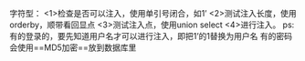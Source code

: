 字符型：
<1>检查是否可以注入，使用单引号闭合，如1’
<2>测试注入长度，使用orderby，顺带看回显点
<3>测试注入点，使用union select
<4>进行注入。
ps:有的登录的，要先知道用户名才可以进行注入，即把1’的1替换为用户名
有的密码会使用==MD5加密==放到数据库里